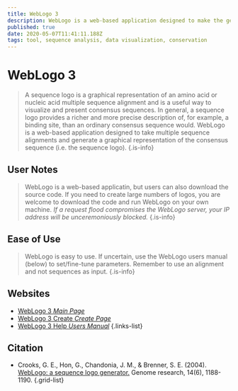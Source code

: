 ```yaml
---
title: WebLogo 3
description: WebLogo is a web-based application designed to make the generation of sequence logos easy and painless.
published: true
date: 2020-05-07T11:41:11.188Z
tags: tool, sequence analysis, data visualization, conservation
---
```


# WebLogo 3

> A sequence logo is a graphical representation of an amino acid or nucleic acid multiple sequence alignment and is a useful way to visualize and present consensus sequences. In general, a sequence logo provides a richer and more precise description of, for example, a binding site, than an ordinary consensus sequence would.
&NewLine;
WebLogo is a web-based application designed to take multiple sequence alignments and generate a graphical representation of the consensus sequence (i.e. the sequence logo).
{.is-info}

## User Notes
> WebLogo is a web-based applicatin, but users can also download the source code. 
> If you need to create large numbers of logos, you are welcome to download the code and run WebLogo on your own machine. *If a request flood compromises the WebLogo server,  your IP address will be unceremoniously blocked.*
{.is-info}
## Ease of Use
> WebLogo is easy to use. If uncertain, use the WebLogo users manual (below) to set/fine-tune parameters.
> Remember to use an alignment and not sequences as input.
{.is-info}

## Websites

- [WebLogo 3 *Main Page*](http://weblogo.threeplusone.com/)
- [WebLogo 3 Create *Create Page*](http://weblogo.threeplusone.com/create.cgi)
- [WebLogo 3 Help *Users Manual*](http://weblogo.threeplusone.com/manual.html)
{.links-list}

## Citation

- Crooks, G. E., Hon, G., Chandonia, J. M., & Brenner, S. E. (2004). [WebLogo: a sequence logo generator.](https://genome.cshlp.org/content/14/6/1188.full.) Genome research, 14(6), 1188-1190.
{.grid-list}